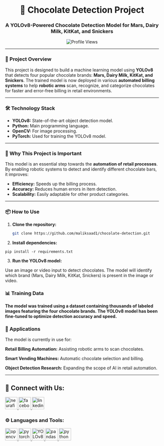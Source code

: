 <h1 align="center">🍫 Chocolate Detection Project</h1>
<h3 align="center">A YOLOv8-Powered Chocolate Detection Model for Mars, Dairy Milk, KitKat, and Snickers</h3>


<p align="center">
  <img src="https://komarev.com/ghpvc/?username=chocolatedetection&label=Project%20Views&color=0e75b6&style=flat" alt="Profile Views" />
</p>

---

### 🚀 Project Overview

This project is designed to build a machine learning model using **YOLOv8** that detects four popular chocolate brands: **Mars, Dairy Milk, KitKat, and Snickers**. The trained model is now deployed in various **automated billing systems** to help **robotic arms** scan, recognize, and categorize chocolates for faster and error-free billing in retail environments.

---

### 🛠️ Technology Stack
- **YOLOv8:** State-of-the-art object detection model.
- **Python:** Main programming language.
- **OpenCV:** For image processing.
- **PyTorch:** Used for training the YOLOv8 model.

---

### 🌟 Why This Project is Important
This model is an essential step towards the **automation of retail processes**. By enabling robotic systems to detect and identify different chocolate bars, it improves:
- **Efficiency:** Speeds up the billing process.
- **Accuracy:** Reduces human errors in item detection.
- **Scalability:** Easily adaptable for other product categories.

---

### 📦 How to Use
1. **Clone the repository:**
   ```bash
   git clone https://github.com/maliksaad1/chocolate-detection.git


2. **Install dependencies:**

`pip install -r requirements.txt`

3. **Run the YOLOv8 model:**

 Use an image or video input to detect chocolates. The model will identify which brand (Mars, Dairy Milk, KitKat, Snickers) is present in the image or video.


 ### 📊 Training Data
 
**The model was trained using a dataset containing thousands of labeled images featuring the four chocolate brands. The YOLOv8 model has been fine-tuned to optimize detection accuracy and speed.**


### 💼 Applications

The model is currently in use for:

**Retail Billing Automation:** Assisting robotic arms to scan chocolates.

**Smart Vending Machines:** Automatic chocolate selection and billing.

**Object Detection Research:** Expanding the scope of AI in retail automation.



---



## 🔗 Connect with Us:
<p align="left"> <a href="https://www.instagram.com/neurafinity/" target="_blank"> <img src="https://raw.githubusercontent.com/rahuldkjain/github-profile-readme-generator/master/src/images/icons/Social/instagram.svg" alt="neurafinity" height="40" width="40" /> </a> <a href="https://www.facebook.com/profile.php?id=61564362971021" target="_blank"> <img src="https://raw.githubusercontent.com/rahuldkjain/github-profile-readme-generator/master/src/images/icons/Social/facebook.svg" alt="facebook" height="40" width="40" /> </a> <a href="https://www.linkedin.com/company/neurafinity/?viewAsMember=true" target="_blank"> <img src="https://raw.githubusercontent.com/rahuldkjain/github-profile-readme-generator/master/src/images/icons/Social/linked-in-alt.svg" alt="linkedin" height="40" width="40" /> </a> </p>


### ⚙️ Languages and Tools:
<p align="left"> <a href="https://opencv.org/" target="_blank" rel="noreferrer"> <img src="https://raw.githubusercontent.com/devicons/devicon/master/icons/opencv/opencv-original.svg" alt="opencv" width="40" height="40"/> </a> <a href="https://pytorch.org/" target="_blank" rel="noreferrer"> <img src="https://raw.githubusercontent.com/devicons/devicon/master/icons/pytorch/pytorch-original.svg" alt="pytorch" width="40" height="40"/> </a> <a href="https://ultralytics.com/" target="_blank" rel="noreferrer"> <img src="https://ultralytics.com/images/yolov8.png" alt="YOLOv8" width="40" height="40"/> </a> <a href="https://pandas.pydata.org/" target="_blank" rel="noreferrer"> <img src="https://raw.githubusercontent.com/devicons/devicon/2ae2a900d2f041da66e950e4d48052658d850630/icons/pandas/pandas-original.svg" alt="pandas" width="40" height="40"/> </a> <a href="https://www.python.org/" target="_blank" rel="noreferrer"> <img src="https://raw.githubusercontent.com/devicons/devicon/master/icons/python/python-original.svg" alt="python" width="40" height="40"/> </a> </p>


